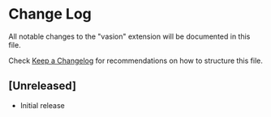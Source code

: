 # Change Log

All notable changes to the "vasion" extension will be documented in this file.

Check [Keep a Changelog](http://keepachangelog.com/) for recommendations on how to structure this file.

## [Unreleased]

- Initial release
